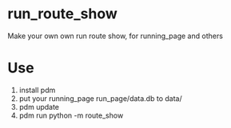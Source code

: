 # run_route_show
Make your own own run route show, for running_page and others

# Use
1. install pdm
2. put your running_page run_page/data.db to data/
3. pdm update
4. pdm run python -m route_show 
